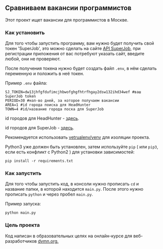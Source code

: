## Сравниваем вакансии программистов

Этот проект ищет вакансии для программистов в Москве.

### Как установить
Для того чтобы запустить программу, вам нужно будет получить свой токен 'SuperJob', это можно сделать на сайте [API SuperJob](https://api.superjob.ru), при регистрации приложения от вас потребуют указать сайт, введите любой, они не проверяют. 

После получения токена нужно будет создать файл `.env`, в нём сделать переменную и положить в неё токен. 

Пример `.env` файла:
```
SJ_TOKEN=dw13jhfgfdufimcjhbwofghgfhtrfhgay2dsw132ihd34wef #ваш SuperJob token
PERIOD=30 #кол-во дней, за которое получаем вакансии 
AREA=1 #id города поиска для HeadHunter 
TOWN=4 #id/название города поска для SuperJob

```
id городов для HeadHunter - [здесь](https://api.hh.ru/areas).

id городов для SuperJob - [здесь](https://api.superjob.ru/2.0/towns).

Рекомендуется использовать [vetrualenv/venv](https://pypi.org/project/python-dotenv/0.9.1/) для изоляции проекта.

Python3 уже должен быть установлен,
затем используйте `pip` ( или `pip3`, если есть конфликт с Python2 ) для установки зависимостей:
```
pip install -r requirements.txt
```

### Как запустить 
Для того чтобы запустить код, в консоли нужно прописать `cd` и название папки, в которой находится `main.py`. После этого нужно прописать `python` и через пробел `main.py`.

Пример запуска:
```
python main.py
```

### Цель проекта
Код написан в образовательных целях на онлайн-курсе для веб-разработчиков [dvmn.org.](https://dvmn.org)

